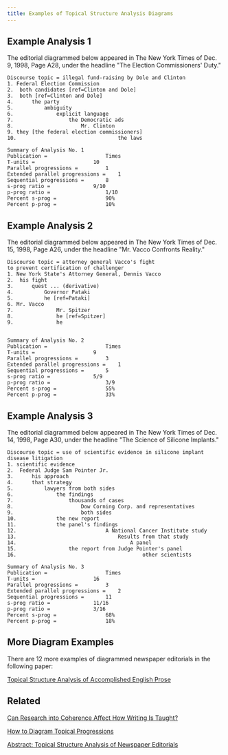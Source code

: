 ```yaml
---
title: Examples of Topical Structure Analysis Diagrams
---
```




## <i class="fa fa-sort-amount-asc"></i> Example Analysis 1

The editorial diagrammed below appeared in The New York Times of Dec. 9,
1998, Page A28, under the headline "The Election Commissioners' Duty."

``` {space="preserve"}
Discourse topic = illegal fund-raising by Dole and Clinton
1. Federal Election Commission
2.  both candidates [ref=Clinton and Dole]
3.  both [ref=Clinton and Dole]
4.      the party
5.          ambiguity
6.              explicit language
7.                  the Democratic ads 
8.                      Mr. Clinton
9. they [the federal election commissioners]
10.                                 the laws 

Summary of Analysis No. 1
Publication =                   Times
T-units =                   10
Parallel progressions =         1
Extended parallel progressions =    1   
Sequential progressions =       8
s-prog ratio =              9/10
p-prog ratio =                  1/10
Percent s-prog =                90%
Percent p-prog =                10%
```

## <i class="fa fa-sort-amount-asc"></i> Example Analysis 2

The editorial diagrammed below appeared in The New York Times of Dec.
15, 1998, Page A26, under the headline "Mr. Vacco Confronts Reality."

``` {space="preserve"}
Discourse topic = attorney general Vacco's fight
to prevent certification of challenger
1. New York State's Attorney General, Dennis Vacco
2.  his fight
3.      quest ... (derivative)
4.          Governor Pataki 
5.          he [ref=Pataki]
6. Mr. Vacco
7.              Mr. Spitzer
8.              he [ref=Spitzer]
9.              he 


Summary of Analysis No. 2
Publication =                   Times
T-units =                   9
Parallel progressions =         3
Extended parallel progressions =    1   
Sequential progressions =       5
s-prog ratio =              5/9
p-prog ratio =                  3/9
Percent s-prog =                55%
Percent p-prog =                33%
```

## <i class="fa fa-sort-amount-asc"></i> Example Analysis 3

The editorial diagrammed below appeared in The New York Times of Dec.
14, 1998, Page A30, under the headline "The Science of Silicone
Implants."

``` {space="preserve"}
Discourse topic = use of scientific evidence in silicone implant disease litigation
1. scientific evidence
2.  Federal Judge Sam Pointer Jr.
3.      his approach
4.      that strategy
5.          lawyers from both sides
6.              the findings
7.                  thousands of cases
8.                      Dow Corning Corp. and representatives
9.                      both sides
10.             the new report
11.             the panel's findings
12.                             A National Cancer Institute study
13.                                 Results from that study
14.                                     A panel
15.                 the report from Judge Pointer's panel
16.                                         other scientists

Summary of Analysis No. 3
Publication =                   Times
T-units =                   16
Parallel progressions =         3
Extended parallel progressions =    2   
Sequential progressions =       11
s-prog ratio =              11/16
p-prog ratio =              3/16
Percent s-prog =                68%
Percent p-prog =                18%
```

## <i class="fa fa-sort-amount-asc"></i> More Diagram Examples

There are 12 more examples of diagrammed newspaper editorials in the
following paper:

<i class="fa fa-sort-amount-asc"></i> [Topical Structure Analysis of Accomplished
English
Prose](Topical-Structure-Analysis-of-Accomplished-English-Prose.pdf)

## <i class="fa-fa-cogs"></i> Related

<i class="fa fa-file-text"></i>  [Can Research into Coherence Affect
How Writing Is Taught?](coherence-teaching.html)

<i class="fa fa-file-text"></i> [How to Diagram Topical
Progressions](tsa-chart.html)

<i class="fa fa-file-text"></i>  [Abstract: Topical Structure
Analysis of Newspaper
Editorials](topical-structure-analysis-thesis-abstract.html)






